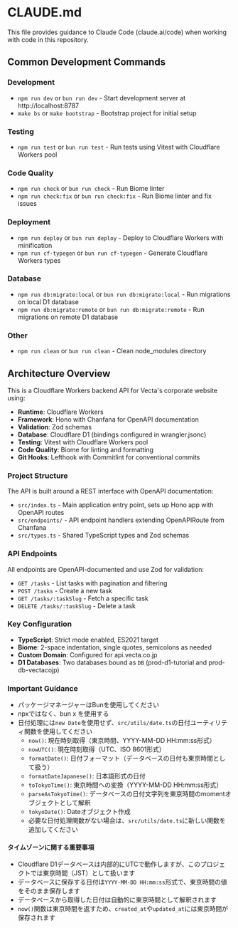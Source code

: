# CLAUDE.md

This file provides guidance to Claude Code (claude.ai/code) when working with code in this repository.

## Common Development Commands

### Development
- `npm run dev` or `bun run dev` - Start development server at http://localhost:8787
- `make bs` or `make bootstrap` - Bootstrap project for initial setup

### Testing
- `npm run test` or `bun run test` - Run tests using Vitest with Cloudflare Workers pool

### Code Quality
- `npm run check` or `bun run check` - Run Biome linter
- `npm run check:fix` or `bun run check:fix` - Run Biome linter and fix issues

### Deployment
- `npm run deploy` or `bun run deploy` - Deploy to Cloudflare Workers with minification
- `npm run cf-typegen` or `bun run cf-typegen` - Generate Cloudflare Workers types

### Database
- `npm run db:migrate:local` or `bun run db:migrate:local` - Run migrations on local D1 database
- `npm run db:migrate:remote` or `bun run db:migrate:remote` - Run migrations on remote D1 database

### Other
- `npm run clean` or `bun run clean` - Clean node_modules directory

## Architecture Overview

This is a Cloudflare Workers backend API for Vecta's corporate website using:

- **Runtime**: Cloudflare Workers
- **Framework**: Hono with Chanfana for OpenAPI documentation
- **Validation**: Zod schemas
- **Database**: Cloudflare D1 (bindings configured in wrangler.jsonc)
- **Testing**: Vitest with Cloudflare Workers pool
- **Code Quality**: Biome for linting and formatting
- **Git Hooks**: Lefthook with Commitlint for conventional commits

### Project Structure

The API is built around a REST interface with OpenAPI documentation:

- `src/index.ts` - Main application entry point, sets up Hono app with OpenAPI routes
- `src/endpoints/` - API endpoint handlers extending OpenAPIRoute from Chanfana
- `src/types.ts` - Shared TypeScript types and Zod schemas

### API Endpoints

All endpoints are OpenAPI-documented and use Zod for validation:
- `GET /tasks` - List tasks with pagination and filtering
- `POST /tasks` - Create a new task
- `GET /tasks/:taskSlug` - Fetch a specific task
- `DELETE /tasks/:taskSlug` - Delete a task

### Key Configuration

- **TypeScript**: Strict mode enabled, ES2021 target
- **Biome**: 2-space indentation, single quotes, semicolons as needed
- **Custom Domain**: Configured for api.vecta.co.jp
- **D1 Databases**: Two databases bound as `DB` (prod-d1-tutorial and prod-db-vectacojp)

### Important Guidance

- パッケージマネージャーはBunを使用してください
- npxではなく、bun x を使用する
- 日付処理には`new Date`を使用せず、`src/utils/date.ts`の日付ユーティリティ関数を使用してください
  - `now()`: 現在時刻取得（東京時間、YYYY-MM-DD HH:mm:ss形式）
  - `nowUTC()`: 現在時刻取得（UTC、ISO 8601形式）
  - `formatDate()`: 日付フォーマット（データベースの日付も東京時間として扱う）
  - `formatDateJapanese()`: 日本語形式の日付
  - `toTokyoTime()`: 東京時間への変換（YYYY-MM-DD HH:mm:ss形式）
  - `parseAsTokyoTime()`: データベースの日付文字列を東京時間のmomentオブジェクトとして解釈
  - `tokyoDate()`: Dateオブジェクト作成
  - 必要な日付処理関数がない場合は、`src/utils/date.ts`に新しい関数を追加してください

#### タイムゾーンに関する重要事項
- Cloudflare D1データベースは内部的にUTCで動作しますが、このプロジェクトでは東京時間（JST）として扱います
- データベースに保存する日付は`YYYY-MM-DD HH:mm:ss`形式で、東京時間の値をそのまま保存します
- データベースから取得した日付は自動的に東京時間として解釈されます
- `now()`関数は東京時間を返すため、`created_at`や`updated_at`には東京時間が保存されます
